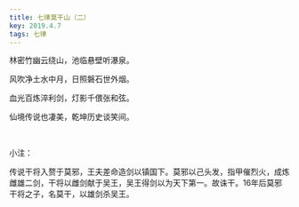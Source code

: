 ```yaml
---
title: 七律莫干山（二）
key: 2019.4.7
tags: 七律
---
```


林密竹幽云绕山，池临悬壁听瀑泉。

风吹净土水中月，日照磐石世外烟。

血光百炼淬利剑，灯影千偎张和弦。

仙境传说也凄美，乾坤历史谈笑间。

</br>

小注：

传说干将入赘于莫邪，王夫差命造剑以镇国下。莫邪以己头发，指甲催烈火，成炼雌雄二剑，干将以雌剑献于吴王，吴王得剑以为天下第一。故诛干。16年后莫邪干将之子，名莫干，以雄剑杀吴王。

</br>

